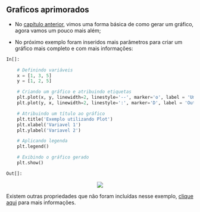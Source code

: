 ## Graficos aprimorados


- No [capítulo anterior](/Gerando-gráficos/grafico_simples.md), vimos uma forma básica de como gerar um gráfico, agora vamos um pouco mais além;

- No próximo exemplo foram inseridos mais parâmetros para criar um gráfico mais completo e com mais informações:

```python
In[]:

    # Definindo variáveis
    x = [1, 3, 5]
    y = [1, 2, 5]

    # Criando um gráfico e atribuindo etiquetas
    plt.plot(x, y, linewidth=2, linestyle='--', marker='o', label = 'Uma legenda')
    plt.plot(y, x, linewidth=2, linestyle=':', marker='D', label = 'Outra legenda')

    # Atribuindo um título ao gráfico
    plt.title('Exemplo utilizando Plot')
    plt.xlabel('Variavel 1')
    plt.ylabel('Variavel 2')

    # Aplicando legenda
    plt.legend()

    # Exibindo o gráfico gerado
    plt.show()
```

```python
Out[]:
```
<p align ="center"><img align=center src="assets/plot_aprimorado.png"></p>

Existem outras propriedades que não foram incluídas nesse exemplo, [clique aqui](https://matplotlib.org/api/_as_gen/matplotlib.pyplot.plot.html) para mais informações.